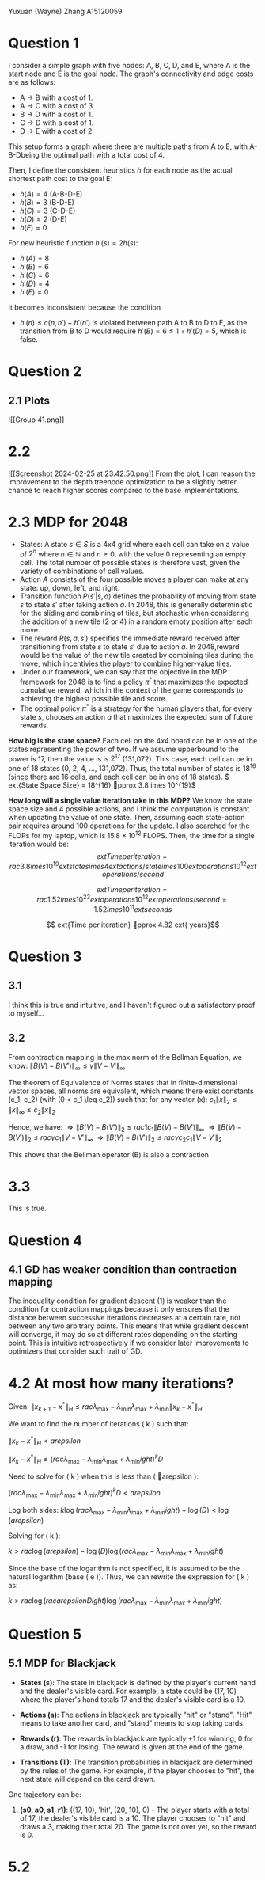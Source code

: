 Yuxuan (Wayne) Zhang
A15120059
# Question 1
I consider a simple graph with five nodes: A, B, C, D, and E, where A is the start node and E is the goal node. The graph's connectivity and edge costs are as follows:
- A -> B with a cost of 1.
- A -> C with a cost of 3.
- B -> D with a cost of 1.
- C -> D with a cost of 1.
- D -> E with a cost of 2.

This setup forms a graph where there are multiple paths from A to E, with A-B-Dbeing the optimal path with a total cost of 4.

Then, I define the consistent heuristics $h$  for each node as the actual shortest path cost to the goal E:
- $h(A) = 4$ (A-B-D-E)
- $h(B) = 3$ (B-D-E)
- $h(C) = 3$ (C-D-E)
- $h(D) = 2$ (D-E)
- $h(E) = 0$

For new heuristic function $h'(s) = 2h(s)$:
- $h'(A) = 8$
- $h'(B) = 6$
- $h'(C) = 6$
- $h'(D) = 4$
- $h'(E) = 0$

It becomes inconsistent because the condition 
- $h'(n) \leq c(n, n') + h'(n')$ 
is violated between path A to B to D to E, as the transition from B to D would require $h'(B) = 6 \leq 1 + h'(D) = 5$, which is false.


# Question 2
## 2.1 Plots
![[Group 41.png]]

# 2.2
![[Screenshot 2024-02-25 at 23.42.50.png]]
From the plot, I can reason the improvement to the depth treenode optimization to be a slightly better chance to reach higher scores compared to the base implementations.

# 2.3 MDP for 2048

- States: A state $s \in S$ is a 4x4 grid where each cell can take on a value of $2^n$ where $n \in \mathbb{N}$ and $n \geq 0$, with the value 0 representing an empty cell. The total number of possible states is therefore vast, given the variety of combinations of cell values.
- Action $A$ consists of the four possible moves a player can make at any state: up, down, left, and right. 
- Transition function $P(s'|s, a)$ defines the probability of moving from state $s$ to state $s'$ after taking action $a$. In 2048, this is generally deterministic for the sliding and combining of tiles, but stochastic when considering the addition of a new tile (2 or 4) in a random empty position after each move.
- The reward $R(s, a, s')$ specifies the immediate reward received after transitioning from state $s$ to state $s'$ due to action $a$. In 2048,reward would be the value of the new tile created by combining tiles during the move, which incentivies the player to combine higher-value tiles.
- Under our framework, we can say that the objective in the MDP framework for 2048 is to find a policy $\pi^*$ that maximizes the expected cumulative reward, which in the context of the game corresponds to achieving the highest possible tile and score.
- The optimal policy $\pi^*$ is a strategy for the human players that, for every state $s$, chooses an action $a$ that maximizes the expected sum of future rewards. 

**How big is the state space?** 
Each cell on the 4x4 board can be in one of the states representing the power of two. If we assume upperbound to the power is 17, then the value is is $2^{17}$ (131,072). This case, each cell can be in one of 18 states (0, 2, 4, ..., 131,072). Thus, the total number of states is $18^{16}$ (since there are 16 cells, and each cell can be in one of 18 states).
$	ext{State Space Size} = 18^{16} pprox 3.8 	imes 10^{19}$

**How long will a single value iteration take in this MDP?**
We know the state space size and 4 possible actions, and I think the computation is constant when updating the value of one state. Then, assuming each state-action pair requires around 100 operations for the update. I also searched for the FLOPs for my laptop, which is $15.8×10^{12}$ FLOPS. Then, the time for a single iteration would be:
$$	ext{Time per iteration} = rac{3.8 	imes 10^{19} 	ext{ states} 	imes 4 	ext{ actions/state} 	imes 100 	ext{ operations}}{10^{12} 	ext{ operations/second}}$$

$$	ext{Time per iteration} = rac{1.52 	imes 10^{23} 	ext{ operations}}{10^{12} 	ext{ operations/second}} = 1.52 	imes 10^{11} 	ext{ seconds}$$

$$	ext{Time per iteration} pprox 4.82 	ext{ years}$$
# Question 3
## 3.1
I think this is true and intuitive, and I haven't figured out a satisfactory proof to myself...
## 3.2
From contraction mapping in the max norm of the Bellman Equation, we know:
$\|B(V) - B(V')\|_{\infty} \leq \gamma \|V - V'\|_{\infty}$

The theorem of Equivalence of Norms states that in finite-dimensional vector spaces, all norms are equivalent, which means there exist constants \(c_1, c_2\) (with \(0 < c_1 \leq c_2\)) such that for any vector \(x\):
$c_1\|x\|_2 \leq \|x\|_{\infty} \leq c_2\|x\|_2$

Hence, we have:
$\Rightarrow \|B(V) - B(V')\|_2 \leq rac{1}{c_1} \|B(V) - B(V')\|_{\infty}$
$\Rightarrow \|B(V) - B(V')\|_2 \leq rac{\gamma}{c_1} \|V - V'\|_{\infty}$
$\Rightarrow \|B(V) - B(V')\|_2 \leq rac{\gamma c_2}{c_1} \|V - V'\|_2$

This shows that the Bellman operator \(B\) is also a contraction
# 3.3
This is true.


# Question 4
## 4.1 GD has weaker condition than contraction mapping
The inequality condition for gradient descent (1) is weaker than the condition for contraction mappings because it only ensures that the distance between successive iterations decreases at a certain rate, not between any two arbitrary points. This means that while gradient descent will converge, it may do so at different rates depending on the starting point. This is intuitive retrospectively if we consider later improvements to optimizers that consider such trait of GD.
# 4.2 At most how many iterations?
Given:
$\|x_{k+1} - x^* \|_H \leq rac{\lambda_{\max} - \lambda_{\min}}{\lambda_{\max} + \lambda_{\min}} \|x_k - x^* \|_H$

We want to find the number of iterations \( k \) such that:

$\|x_k - x^* \|_H < arepsilon$

$\|x_k - x^* \|_H \leq \left(rac{\lambda_{\max} - \lambda_{\min}}{\lambda_{\max} + \lambda_{\min}}
ight)^k D$

Need to solve for \( k \) when this is less than \( arepsilon \):

$\left(rac{\lambda_{\max} - \lambda_{\min}}{\lambda_{\max} + \lambda_{\min}}
ight)^k D < arepsilon$

Log both sides:
$k \log\left(rac{\lambda_{\max} - \lambda_{\min}}{\lambda_{\max} + \lambda_{\min}}
ight) + \log(D) < \log(arepsilon)$

Solving for \( k \):

$k > rac{\log(arepsilon) - \log(D)}{\log\left(rac{\lambda_{\max} - \lambda_{\min}}{\lambda_{\max} + \lambda_{\min}}
ight)}$

Since the base of the logarithm is not specified, it is assumed to be the natural logarithm (base \( e \)). Thus, we can rewrite the expression for \( k \) as:

$k > rac{\log\left(rac{arepsilon}{D}
ight)}{\log\left(rac{\lambda_{\max} - \lambda_{\min}}{\lambda_{\max} + \lambda_{\min}}
ight)}$

# Question 5
## 5.1 MDP for Blackjack
- **States (s)**: The state in blackjack is defined by the player's current hand and the dealer's visible card. For example, a state could be (17, 10) where the player's hand totals 17 and the dealer's visible card is a 10.

- **Actions (a)**: The actions in blackjack are typically "hit" or "stand". "Hit" means to take another card, and "stand" means to stop taking cards.

- **Rewards (r)**: The rewards in blackjack are typically +1 for winning, 0 for a draw, and -1 for losing. The reward is given at the end of the game.

- **Transitions (T)**: The transition probabilities in blackjack are determined by the rules of the game. For example, if the player chooses to "hit", the next state will depend on the card drawn.

One trajectory can be:
1. **(s0, a0, s1, r1)**: ((17, 10), 'hit', (20, 10), 0) - The player starts with a total of 17, the dealer's visible card is a 10. The player chooses to "hit" and draws a 3, making their total 20. The game is not over yet, so the reward is 0.

# 5.2
